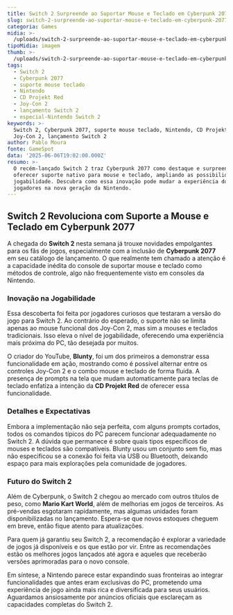 ```yaml
---
title: Switch 2 Surpreende ao Suportar Mouse e Teclado em Cyberpunk 2077
slug: switch-2-surpreende-ao-suportar-mouse-e-teclado-em-cyberpunk-2077
categoria: Games
midia: >-
  /uploads/switch-2-surpreende-ao-suportar-mouse-e-teclado-em-cyberpunk-2077-thumb.jpg
tipoMidia: imagem
thumb: >-
  /uploads/switch-2-surpreende-ao-suportar-mouse-e-teclado-em-cyberpunk-2077-thumb.jpg
tags:
  - Switch 2
  - Cyberpunk 2077
  - suporte mouse teclado
  - Nintendo
  - CD Projekt Red
  - Joy-Con 2
  - lançamento Switch 2
  - especial-Nintendo Switch 2
keywords: >-
  Switch 2, Cyberpunk 2077, suporte mouse teclado, Nintendo, CD Projekt Red,
  Joy-Con 2, lançamento Switch 2
author: Pablo Moura
fonte: GameSpot
data: '2025-06-06T19:02:00.000Z'
resumo: >-
  O recém-lançado Switch 2 traz Cyberpunk 2077 como destaque e surpreende ao
  oferecer suporte nativo para mouse e teclado, ampliando as possibilidades de
  jogabilidade. Descubra como essa inovação pode mudar a experiência dos
  jogadores na nova geração da Nintendo.
---
```


## Switch 2 Revoluciona com Suporte a Mouse e Teclado em Cyberpunk 2077

A chegada do **Switch 2** nesta semana já trouxe novidades empolgantes para os fãs de jogos, especialmente com a inclusão de **Cyberpunk 2077** em seu catálogo de lançamento. O que realmente tem chamado a atenção é a capacidade inédita do console de suportar mouse e teclado como métodos de controle, algo não frequentemente visto em consoles da Nintendo.

### Inovação na Jogabilidade

Essa descoberta foi feita por jogadores curiosos que testaram a versão do jogo para Switch 2. Ao contrário do esperado, o suporte não se limita apenas ao mouse funcional dos Joy-Con 2, mas sim a mouses e teclados tradicionais. Isso eleva o nível de jogabilidade, oferecendo uma experiência mais próxima do PC, tão desejada por muitos.

O criador do YouTube, **Blunty**, foi um dos primeiros a demonstrar essa funcionalidade em ação, mostrando como é possível alternar entre os controles Joy-Con 2 e o combo mouse e teclado de forma fluida. A presença de prompts na tela que mudam automaticamente para teclas de teclado enfatiza a intenção da **CD Projekt Red** de oferecer essa funcionalidade.

### Detalhes e Expectativas

Embora a implementação não seja perfeita, com alguns prompts cortados, todos os comandos típicos do PC parecem funcionar adequadamente no Switch 2. A dúvida que permanece é sobre quais tipos específicos de mouses e teclados são compatíveis. Blunty usou um conjunto sem fio, mas não especificou se a conexão foi feita via USB ou Bluetooth, deixando espaço para mais explorações pela comunidade de jogadores.

### Futuro do Switch 2

Além de Cyberpunk, o Switch 2 chegou ao mercado com outros títulos de peso, como **Mario Kart World**, além de melhorias em jogos de terceiros. As pré-vendas esgotaram rapidamente, mas algumas unidades foram disponibilizadas no lançamento. Espera-se que novos estoques cheguem em breve, então fique atento para atualizações.

Para quem já garantiu seu Switch 2, a recomendação é explorar a variedade de jogos já disponíveis e os que estão por vir. Entre as recomendações estão os melhores jogos lançados até agora e aqueles que receberão versões aprimoradas para o novo console.

Em síntese, a Nintendo parece estar expandindo suas fronteiras ao integrar funcionalidades que antes eram exclusivas do PC, prometendo uma experiência de jogo ainda mais rica e diversificada para seus usuários. Aguardamos ansiosamente por anúncios oficiais que esclareçam as capacidades completas do Switch 2. 

